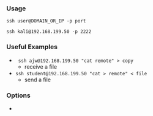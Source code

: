 ### Usage

`ssh user@DOMAIN_OR_IP -p port`

`ssh kali@192.168.199.50 -p 2222`


### Useful Examples
- ` ssh ajw@192.168.199.50 "cat remote" > copy` 
	- receive a file
- `ssh student@192.168.199.50 "cat > remote" < file` 
	- send a file


### Options
- 